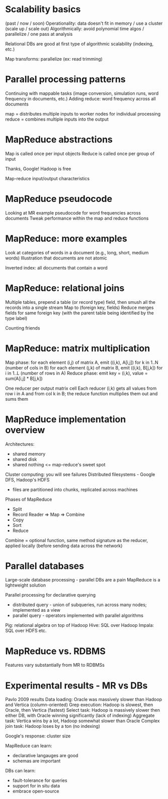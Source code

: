 # Scalability basics
(past / now / soon)
Operationality: data doesn't fit in memory / use a cluster (scale up / scale out)
Algorithmically: avoid polynomial time algos / parallelize / one pass at analysis

Relational DBs are good at first type of algorithmic scalability (indexing, etc.)

Map transforms: parallelize (ex: read trimming)

# Parallel processing patterns
Continuing with mappable tasks (image conversion, simulation runs, word frequency in documents, etc.)
Adding reduce: word frequency across all documents

map = distributes multiple inputs to worker nodes for individual processing
reduce = combines multiple inputs into the output

# MapReduce abstractions
Map is called once per input objects
Reduce is called once per group of input

Thanks, Google!
Hadoop is free

Map-reduce input/output characteristics

# MapReduce pseudocode
Looking at MR example pseudocode for word frequencies across documents
Tweak performance within the map and reduce functions

# MapReduce: more examples
Look at categories of words in a document (e.g., long, short, medium words)
Illustration that documents are not atomic

Inverted index: all documents that contain a word

# MapReduce: relational joins
Multiple tables, prepend a table (or record type) field, then smush all the records into a single stream
Map to (foreign key, fields)
Reduce merges fields for same foreign key (with the parent table being identified by the type label)

Counting friends

# MapReduce: matrix multiplication
Map phase: for each element (i,j) of matrix A, emit ((i,k), A[i,j]) for k in 1..N (number of cols in B)
           for each element (j,k) of matrix B, emit ((i,k), B[j,k]) for i in 1..L (number of rows in A)
Reduce phase: emit key = (i,k), value = sum(A[i,j] * B[j,k]) 

One reducer per output matrix cell
Each reducer (i,k) gets all values from row i in A and from col k in B; the reduce function multiplies them out and sums them

# MapReduce implementation overview
Architectures:
* shared memory
* shared disk
* shared nothing <= map-reduce's sweet spot

Cluster computing: you will see failures
Distributed filesystems - Google DFS, Hadoop's HDFS
* files are partitioned into chunks, replicated across machines

Phases of MapReduce
* Split
* Record Reader => Map => Combine
* Copy
* Sort
* Reduce

Combine = optional function, same method signature as the reducer, applied locally (before sending data across the network)

# Parallel databases
Large-scale database processing - parallel DBs are a pain
MapReduce is a lightweight solution

Parallel processing for declarative querying
* distributed query - union of subqueries, run across many nodes; implemented as a view
* parallel query - operators implemented with parallel algorithms

Pig: relational algebra on top of Hadoop
Hive: SQL over Hadoop
Impala: SQL over HDFS
etc.

# MapReduce vs. RDBMS
Features vary substantially from MR to RDBMSs

# Experimental results - MR vs DBs
Pavlo 2009 results
Data loading: Oracle was massively slower than Hadoop and Vertica (column-oriented)
Grep execution: Hadoop is slowest, then Oracle, then Vertica (fastest)
Select task: Hadoop is massively slower then either DB, with Oracle winning significantly (lack of indexing)
Aggregate task: Vertica wins by a lot, Hadoop somewhat slower than Oracle
Complex join task: Hadoop loses by a ton (no indexing)

Google's response: cluster size

MapReduce can learn:
* declarative langauges are good
* schemas are important

DBs can learn:
* fault-tolerance for queries
* support for in situ data
* embrace open-source
